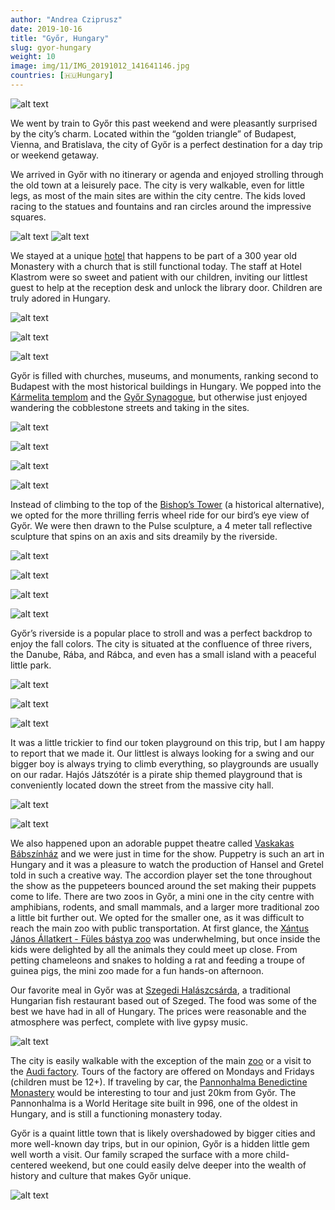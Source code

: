 ```yaml
---
author: "Andrea Cziprusz"
date: 2019-10-16
title: "Győr, Hungary"
slug: gyor-hungary
weight: 10
image: img/11/IMG_20191012_141641146.jpg
countries: [🇭🇺Hungary]
---
```


![alt text](/img/11/IMG_20191012_141641146.jpg "statue square")
 
We went by train to Győr this past weekend and were pleasantly surprised by the city’s charm. Located within the “golden triangle” of Budapest, Vienna, and Bratislava, the city of Győr is a perfect destination for a day trip or weekend getaway.  

We arrived in Győr with no itinerary or agenda and enjoyed strolling through the old town at a leisurely pace.  The city is very walkable, even for little legs, as most of the main sites are within the city centre.  The kids loved racing to the statues and fountains and ran circles around the impressive squares. 

![alt text](/img/11/IMG_20191012_132734705_HDR.jpg#center "fountain with ferris wheel") 
![alt text](/img/11/IMG_20191012_115635641_HDR.jpg#center "square")  

We stayed at a unique [hotel](http://klastrom.hu/en) that happens to be part of a 300 year old Monastery with a church that is still functional today.  The staff at Hotel Klastrom were so sweet and patient with our children, inviting our littlest guest to help at the reception desk and unlock the library door. Children are truly adored in Hungary.

![alt text](/img/11/IMG_20191013_142527206_HDR.jpg#center "hotel key")  

![alt text](/img/11/IMG_20191012_113032483_HDR.jpg#center "hotel")  

![alt text](/img/11/IMG_20191014_082636736.jpg#center "reception")  

Győr is filled with churches, museums, and monuments, ranking second to Budapest with the most historical buildings in Hungary.  We popped into the [Kármelita templom](http://www.karmelitarend.hu/history-carmelite-order-hungary) and the [Győr Synagogue](http://magyarzsido.hu/index.php?option=com_exhibition&view=detail&unit_id=4&id=46&Itemid=61&tmpl=detailpage&lang=en), but otherwise just enjoyed wandering the cobblestone streets and taking in the sites. 

![alt text](/img/11/IMG_20191012_141533218_HDR.jpg#center "church")  

![alt text](/img/11/IMG_20191013_173505661_HDR.jpg#center "church tower")  

![alt text](/img/11/IMG_20191012_170801361_HDR.jpg#center "synagogue")  

![alt text](/img/11/IMG_20191012_140624624_HDR.jpg#center "bishops tower")  



Instead of climbing to the top of the [Bishop’s Tower](https://www.budapest.com/cities_in_hungary/gyor/sights/bishops_castle_and_episcopal_palace.en.html) (a historical alternative), we opted for the more thrilling ferris wheel ride for our bird’s eye view of Győr.  We were then drawn to the Pulse sculpture, a 4 meter tall reflective sculpture that spins on an axis and sits dreamily by the riverside. 

![alt text](/img/11/IMG_20191012_120809040_HDR.jpg#center "walking to ferris wheel")  

![alt text](/img/11/IMG_20191012_134558141.jpg#center "ferris wheel")  

![alt text](/img/11/IMG_20191012_133750297_HDR.jpg#center "ferris wheel view")  

![alt text](/img/11/IMG_20191012_134849232_HDR.jpg#center "E with pulse")  


Győr’s riverside is a popular place to stroll and was a perfect backdrop to enjoy the fall colors. The city is situated at the confluence of three rivers, the Danube, Rába, and Rábca, and even has a small island with a peaceful little park.

![alt text](/img/11/IMG_20191013_162846057_HDR.jpg#center "river bridge")  

![alt text](/img/11/IMG_20191012_173932869_HDR.jpg#center "river")  

![alt text](/img/11/IMG_20191013_170817070_HDR.jpg#center "horse statue")  


It was a little trickier to find our token playground on this trip, but I am happy to report that we made it. Our littlest is always looking for a swing and our bigger boy is always trying to climb everything, so playgrounds are usually on our radar. Hajós Játszótér is a pirate ship themed playground that is conveniently located down the street from the massive city hall. 

![alt text](/img/11/IMG_20191013_091356585_HDR.jpg#center "city hall")  

![alt text](/img/11/IMG_20191013_095158891_HDR.jpg#center "playground")  

We also happened upon an adorable puppet theatre called [Vaskakas Bábszínház](http://vaskakas.hu/) and we were just in time for the show.  Puppetry is such an art in Hungary and it was a pleasure to watch the production of Hansel and Gretel told in such a creative way.  The accordion player set the tone throughout the show as the puppeteers bounced around the set making their puppets come to life.  There are two zoos in Győr, a mini one in the city centre with amphibians, rodents, and small mammals, and a larger more traditional zoo a little bit further out. We opted for the smaller one, as it was difficult to reach the main zoo with public transportation. At first glance, the [Xántus János Állatkert - Füles bástya zoo](http://www.fulesbastya.hu/) was underwhelming, but once inside the kids were delighted by all the animals they could meet up close. From petting chameleons and snakes to holding a rat and feeding a troupe of guinea pigs, the mini zoo made for a fun hands-on afternoon.

Our favorite meal in Győr was at [Szegedi Halászcsárda](https://www.szegedihalaszcsardagyor.hu/), a traditional Hungarian fish restaurant based out of Szeged.  The food was some of the best we have had in all of Hungary. The prices were reasonable and the atmosphere was perfect, complete with live gypsy music.  

![alt text](/img/11/IMG_20191012_130402357_HDR.jpg#center "musicians")

The city is easily walkable with the exception of the main [zoo](http://www.zoogyor.com/index.php/en/) or a visit to the [Audi factory](https://audi.hu/en/visit-the-factory/).  Tours of the factory are offered on Mondays and Fridays (children must be 12+).  If traveling by car, the [Pannonhalma Benedictine Monastery](https://pannonhalmifoapatsag.hu/) would be interesting to tour and just 20km from Győr.  The Pannonhalma is a World Heritage site built in 996, one of the oldest in Hungary, and is still a functioning monastery today.  

Győr is a quaint little town that is likely overshadowed by bigger cities and more well-known day trips, but in our opinion, Győr is a hidden little gem well worth a visit.  Our family scraped the surface with a more child-centered weekend, but one could easily delve deeper into the wealth of history and culture that makes Győr unique. 

![alt text](/img/11/IMG_20191012_114515457_HDR.jpg#center "boat statue")
